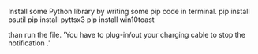 Install some Python library by writing some pip code in terminal.
pip install psutil
pip install pyttsx3
pip install win10toast

than run the file.
'You have to plug-in/out your charging cable to stop the notification .'
